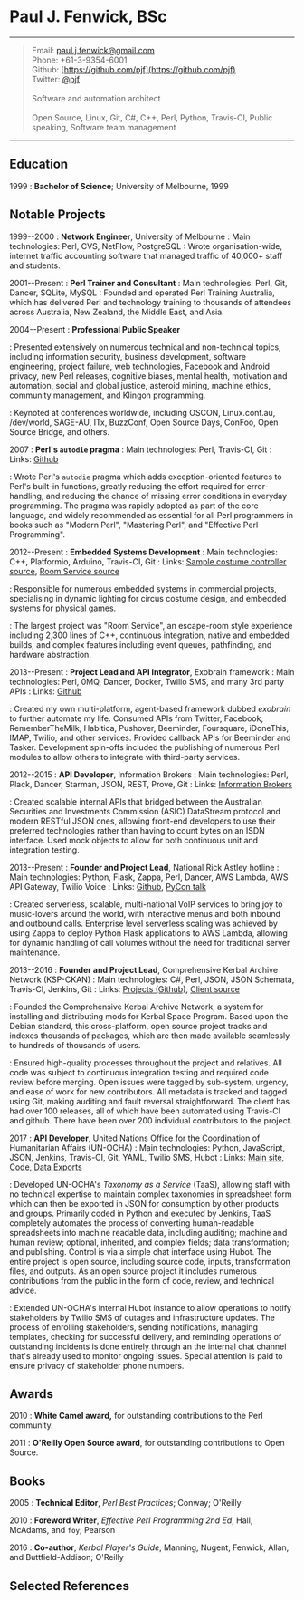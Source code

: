 # Paul J. Fenwick, BSc

----

> Email: paul.j.fenwick@gmail.com \
> Phone: +61-3-9354-6001 \
> Github: [https://github.com/pjf](https://github.com/pjf) \
> Twitter: [\@pjf](https://twitter.com/pjf) \
> \
> Software and automation architect \
> \
> Open Source, Linux, Git, C#, C++, Perl, Python, Travis-CI, Public speaking, Software team management

----

## Education

1999
:   **Bachelor of Science**; University of Melbourne, 1999

## Notable Projects

1999--2000
:   **Network Engineer**, University of Melbourne
:   Main technologies: Perl, CVS, NetFlow, PostgreSQL
:   Wrote organisation-wide, internet traffic accounting software that managed traffic of 40,000+ staff and students.

2001--Present
:   **Perl Trainer and Consultant**
:   Main technologies: Perl, Git, Dancer, SQLite, MySQL
:   Founded and operated Perl Training Australia, which has delivered Perl and technology training to thousands of attendees across Australia, New Zealand, the Middle East, and Asia.

2004--Present
:   **Professional Public Speaker**

:   Presented extensively on numerous technical and non-technical topics, including information security, business development, software engineering, project failure, web technologies, Facebook and Android privacy, new Perl releases, cognitive biases, mental health, motivation and automation, social and global justice, asteroid mining, machine ethics, community management, and Klingon programming.

:   Keynoted at conferences worldwide, including OSCON, Linux.conf.au, /dev/world, SAGE-AU, ITx, BuzzConf, Open Source Days, ConFoo, Open Source Bridge, and others.

2007
:   **Perl's `autodie` pragma**
:   Main technologies: Perl, Travis-CI, Git
:   Links: [Github](https://github.com/pjf/autodie)

:   Wrote Perl's `autodie` pragma which adds exception-oriented features to Perl's built-in functions, greatly reducing the effort required for error-handling, and reducing the chance of missing error conditions in everyday programming. The pragma was rapidly adopted as part of the core language, and widely recommended as essential for all Perl programmers in books such as "Modern Perl", "Mastering Perl", and "Effective Perl Programming".

2012--Present
:   **Embedded Systems Development**
:   Main technologies: C++, Platformio, Arduino, Travis-CI, Git
:   Links: [Sample costume controller source](https://github.com/pjf/clockwork-masters), [Room Service source](https://github.com/PopUpPlayground/room-service)

:   Responsible for numerous embedded systems in commercial projects, specialising in dynamic lighting for circus costume design, and embedded systems for physical games.

:   The largest project was "Room Service", an escape-room style experience including 2,300 lines of C++, continuous integration, native and embedded builds, and complex features including event queues, pathfinding, and hardware abstraction.

2013--Present
:   **Project Lead and API Integrator**, Exobrain framework
:   Main technologies: Perl, 0MQ, Dancer, Docker, Twilio SMS, and many 3rd party APIs
:   Links: [Github](https://github.com/pjf/exobrain)

:   Created my own multi-platform, agent-based framework dubbed *exobrain* to further automate my life. Consumed APIs from Twitter, Facebook, RememberTheMilk, Habitica, Pushover, Beeminder, Foursquare, iDoneThis, IMAP, Twilio, and other services. Provided callback APIs for Beeminder and Tasker. Development spin-offs included the publishing of numerous Perl modules to allow others to integrate with third-party services.

2012--2015
:   **API Developer**, Information Brokers
:   Main technologies: Perl, Plack, Dancer, Starman, JSON, REST, Prove, Git
:   Links: [Information Brokers](https://www.ib.com.au/)

:   Created scalable internal APIs that bridged between the Australian Securities and Investments Commission (ASIC) DataStream protocol and modern RESTful JSON ones, allowing front-end developers to use their preferred technologies rather than having to count bytes on an ISDN interface. Used mock objects to allow for both continuous unit and integration testing.

2013--Present
:   **Founder and Project Lead**, National Rick Astley hotline
:   Main technologies: Python, Flask, Zappa, Perl, Dancer, AWS Lambda, AWS API Gateway, Twilio Voice
:   Links: [Github](https://github.com/pjf/rickastley), [PyCon talk](https://www.youtube.com/watch?v=S2FbzZiycsM)

:   Created serverless, scalable, multi-national VoIP services to bring joy to music-lovers around the world, with interactive menus and both inbound and outbound calls. Enterprise level serverless scaling was achieved by using Zappa to deploy Python Flask applications to AWS Lambda, allowing for dynamic handling of call volumes without the need for traditional server maintenance.

2013--2016
:   **Founder and Project Lead**, Comprehensive Kerbal Archive Network (KSP-CKAN)
:   Main technologies: C#, Perl, JSON, JSON Schemata, Travis-CI, Jenkins, Git
:   Links: [Projects (Github)](https://github.com/KSP-CKAN), [Client source](https://github.com/KSP-CKAN/CKAN)

:   Founded the Comprehensive Kerbal Archive Network, a system for installing and distributing mods for Kerbal Space Program. Based upon the Debian standard, this cross-platform, open source project tracks and indexes thousands of packages, which are then made available seamlessly to hundreds of thousands of users.

:   Ensured high-quality processes throughout the project and relatives. All code was subject to continuous integration testing and required code review before merging. Open issues were tagged by sub-system, urgency, and ease of work for new contributors. All metadata is tracked and tagged using Git, making auditing and fault reversal straightforward. The client has had over 100 releases, all of which have been automated using Travis-CI and github. There have been over 200 individual contributors to the project.

2017
:   **API Developer**, United Nations Office for the Coordination of Humanitarian Affairs (UN-OCHA)
:   Main technologies: Python, JavaScript, JSON, Jenkins, Travis-CI, Git, YAML, Twilio SMS, Hubot
:   Links: [Main site](http://vocabulary.unocha.org/), [Code](https://github.com/UN-OCHA/taas), [Data Exports](https://github.com/UN-OCHA/taas-data)

:   Developed UN-OCHA's *Taxonomy as a Service* (TaaS), allowing staff with no technical expertise to maintain complex taxonomies in spreadsheet form which can then be exported in JSON for consumption by other products and groups. Primarily coded in Python and executed by Jenkins, TaaS completely automates the process of converting human-readable spreadsheets into machine readable data, including auditing; machine and human review; optional, inherited, and complex fields; data transformation; and publishing. Control is via a simple chat interface using Hubot. The entire project is open source, including source code, inputs, transformation files, and outputs. As an open source project it includes numerous contributions from the public in the form of code, review, and technical advice.

:   Extended UN-OCHA's internal Hubot instance to allow operations to notify stakeholders by Twilio SMS of outages and infrastructure updates. The process of enrolling stakeholders, sending notifications, managing templates, checking for successful delivery, and reminding operations of outstanding incidents is done entirely through an the internal chat channel that's already used to monitor ongoing issues. Special attention is paid to ensure privacy of stakeholder phone numbers.


## Awards

2010
:    **White Camel award,** for outstanding contributions to the Perl community.

2011
:   **O'Reilly Open Source award**, for outstanding contributions to Open Source.

## Books

2005
:   **Technical Editor**, *Perl Best Practices*; Conway; O'Reilly

2010
:   **Foreword Writer**, *Effective Perl Programming 2nd Ed*, Hall, McAdams, and `foy`; Pearson

2016
:   **Co-author**, *Kerbal Player's Guide*, Manning, Nugent, Fenwick, Allan, and Buttfield-Addison; O'Reilly

<!--

## Notable Skills

- Calligraphy
- Fan fiction
- Taking rhetorical questions literally

-->

## Selected References

<!-- This area gets filled by the build process. References aren't in the main repo so I don't disclose personal details. -->
